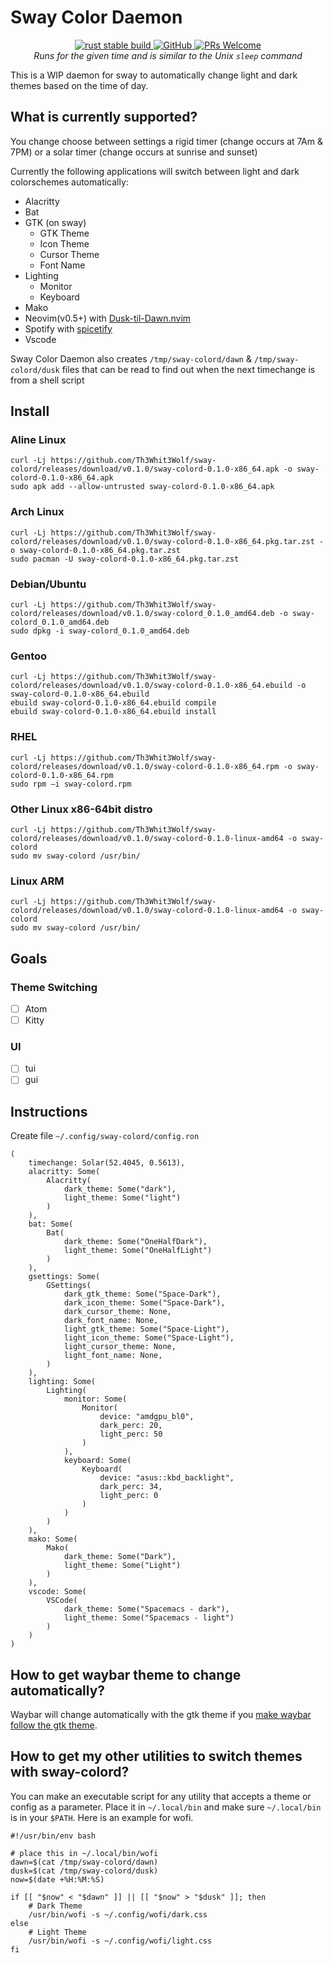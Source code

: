 # Sway Color Daemon

<p align="center">
  <a href="https://github.com/Th3Whit3Wolf/sway-colord/actions?query=workflow%3A%22Continuous+Integration%22">
    <img src="https://github.com/Th3Whit3Wolf/sway-colord/workflows/Continuous%20Integration/badge.svg?branch=main" alt="rust stable build">
  </a>
  <a href="https://github.com/Th3Whit3Wolf/sway-colord/blob/master/LICENSE">
    <img alt="GitHub" src="https://img.shields.io/github/license/Th3Whit3Wolf/sway-colord">
  </a>
  <a href="http://makeapullrequest.com">
    <img alt="PRs Welcome" src="https://img.shields.io/badge/PRs-welcome-brightgreen.svg">
  </a>
  <br>
  <i>Runs for the given time and is similar to the Unix <code>sleep</code> command</i>
</p>

This is a WIP daemon for sway to automatically change light and dark themes based on the time of day.

## What is currently supported?

You change choose between settings a rigid timer (change occurs at 7Am & 7PM) or a solar timer (change occurs at sunrise and sunset)

Currently the following applications will switch between light and dark colorschemes automatically:

* Alacritty
* Bat
* GTK (on sway)
  * GTK Theme
  * Icon Theme
  * Cursor Theme
  * Font Name
* Lighting
  * Monitor
  * Keyboard
* Mako
* Neovim(v0.5+) with [Dusk-til-Dawn.nvim](https://github.com/Th3Whit3Wolf/Dusk-til-Dawn.nvim)
* Spotify with [spicetify](https://github.com/khanhas/spicetify-cli)
* Vscode

Sway Color Daemon also creates `/tmp/sway-colord/dawn` & `/tmp/sway-colord/dusk` files
that can be read to find out when the next timechange is from a shell script

## Install

### Aline Linux

```shell
curl -Lj https://github.com/Th3Whit3Wolf/sway-colord/releases/download/v0.1.0/sway-colord-0.1.0-x86_64.apk -o sway-colord-0.1.0-x86_64.apk
sudo apk add --allow-untrusted sway-colord-0.1.0-x86_64.apk
```

### Arch Linux

```shell
curl -Lj https://github.com/Th3Whit3Wolf/sway-colord/releases/download/v0.1.0/sway-colord-0.1.0-x86_64.pkg.tar.zst -o sway-colord-0.1.0-x86_64.pkg.tar.zst
sudo pacman -U sway-colord-0.1.0-x86_64.pkg.tar.zst
```

### Debian/Ubuntu

```shell
curl -Lj https://github.com/Th3Whit3Wolf/sway-colord/releases/download/v0.1.0/sway-colord_0.1.0_amd64.deb -o sway-colord_0.1.0_amd64.deb
sudo dpkg -i sway-colord_0.1.0_amd64.deb
```

### Gentoo

```shell
curl -Lj https://github.com/Th3Whit3Wolf/sway-colord/releases/download/v0.1.0/sway-colord-0.1.0-x86_64.ebuild -o sway-colord-0.1.0-x86_64.ebuild 
ebuild sway-colord-0.1.0-x86_64.ebuild compile
ebuild sway-colord-0.1.0-x86_64.ebuild install
```

### RHEL

```shell
curl -Lj https://github.com/Th3Whit3Wolf/sway-colord/releases/download/v0.1.0/sway-colord-0.1.0-x86_64.rpm -o sway-colord-0.1.0-x86_64.rpm
sudo rpm –i sway-colord.rpm
```

### Other Linux x86-64bit distro

```shell
curl -Lj https://github.com/Th3Whit3Wolf/sway-colord/releases/download/v0.1.0/sway-colord-0.1.0-linux-amd64 -o sway-colord
sudo mv sway-colord /usr/bin/
```

### Linux ARM

```shell
curl -Lj https://github.com/Th3Whit3Wolf/sway-colord/releases/download/v0.1.0/sway-colord-0.1.0-linux-amd64 -o sway-colord
sudo mv sway-colord /usr/bin/
```

## Goals

### Theme Switching

- [ ] Atom
- [ ] Kitty

### UI

- [ ] tui
- [ ] gui

## Instructions

Create file `~/.config/sway-colord/config.ron`

```ron
(
    timechange: Solar(52.4045, 0.5613),
    alacritty: Some(
		Alacritty(
			dark_theme: Some("dark"),
			light_theme: Some("light")
		)
    ),
    bat: Some(
		Bat(
			dark_theme: Some("OneHalfDark"),
			light_theme: Some("OneHalfLight")
		)
    ),
    gsettings: Some(
		GSettings(
			dark_gtk_theme: Some("Space-Dark"),
			dark_icon_theme: Some("Space-Dark"),
			dark_cursor_theme: None,
			dark_font_name: None,
			light_gtk_theme: Some("Space-Light"),
			light_icon_theme: Some("Space-Light"),
			light_cursor_theme: None,
			light_font_name: None,
		)
    ),
    lighting: Some(
		Lighting(
			monitor: Some(
				Monitor(
					device: "amdgpu_bl0",
					dark_perc: 20,
					light_perc: 50
				)
			),
			keyboard: Some(
				Keyboard(
					device: "asus::kbd_backlight",
					dark_perc: 34,
					light_perc: 0
				)
			)
		)
    ),
    mako: Some(
		Mako(
	    	dark_theme: Some("Dark"),
	    	light_theme: Some("Light")
		)
    ),
    vscode: Some(
		VSCode(
	    	dark_theme: Some("Spacemacs - dark"),
	    	light_theme: Some("Spacemacs - light")
		)
    )
)
```

## How to get waybar theme to change automatically?

Waybar will change automatically with the gtk theme if you [make waybar follow the gtk theme](https://github.com/Alexays/Waybar/wiki/Styling#making-waybar-follow-the-gtk-theme).

## How to get my other utilities to switch themes with sway-colord?

You can make an executable script for any utility that accepts a theme or config as a parameter. Place it in `~/.local/bin` and make sure `~/.local/bin` is in your `$PATH`. Here is an example for wofi.

```shell
#!/usr/bin/env bash

# place this in ~/.local/bin/wofi
dawn=$(cat /tmp/sway-colord/dawn)
dusk=$(cat /tmp/sway-colord/dusk)
now=$(date +%H:%M:%S)

if [[ "$now" < "$dawn" ]] || [[ "$now" > "$dusk" ]]; then
    # Dark Theme
    /usr/bin/wofi -s ~/.config/wofi/dark.css
else
    # Light Theme
    /usr/bin/wofi -s ~/.config/wofi/light.css
fi
```

